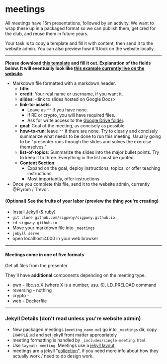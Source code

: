 # meetings
All meetings have 15m presentations, followed by an activity. We want to
wrap these up in a packaged format so we can publish them, get cred for the
club, and reuse them in future years.

Your task is to copy a template and fill it with content, then send it to
the website admin. You can also preview how it'll look on the website
locally.

---

**Please download [this
template](https://raw.githubusercontent.com/sigpwny/sigpwny.github.io/master/_meetings/EXAMPLE.md)
and fill it out. Explanation of the fields below. It will eventually look
like [this example currently live on the
website](https://sigpwny.github.io/meetings/intro-mtg).** 

* Markdown file formatted with a markdown header.
	* **title**: 
	* **credit**: Your real name or username, if you want it.
	* **slides**: \<link to slides hosted on Google Docs\>
	* **link-to-assets**:
		* Leave as `""` if you have none.
		* If RE or crypto, you will have required files.
		* Ask for write access to the [Google Drive folder](https://drive.google.com/open?id=1bmZcGS-6P57eWEtMSkABAWc7rt2E0t1J).
	* **goal**: Goal of the meeting, as concisely as possible.
	* **how-to-run**: leave `""` if there are none. Try to clearly and concisely summarize what needs to be done to run this meeting. Usually going to be "presenter runs through the slides and solves the exercise themselves."
	* **list-of-topics**: Summarize the slides into the major bullet points.
	Try to keep it to three. Everything in the list must be quoted.
	* **Content Section**:
		* Expand on the goal, deploy instructions, topics, or offer
		teaching instructions.
		* Most importantly, offer instructions 
* Once you complete this file, send it to the
	website admin, currently @Flyrom / Trevor.

#### (Optional) See the fruits of your labor (preview the thing you're creating)
* Install Jekyll (& ruby)
* `git clone github.com/sigpwny/sigpwny.github.io`
* `cd sigpwny.github.io`
* Move your markdown file into `_meetings`
* `jekyll serve`
* open localhost:4000 in your web browser

---

#### Meetings come in one of five formats
Get all files from the presenter.

They'll have **additional** components depending on the meeting type.
 * pwn - libc.so.X (where X is a number, usu. 6), LD_PRELOAD command
 * reversing - nothing
 * crypto - 
 * web - Dockerfile

---

### Jekyll Details (don't read unless you're website admin)

* New packaged meetings (`meeting_name.md`) go into `_meetings` dir, copy
`EXAMPLE.md` and set jekyll front matter appropriately
* meeting formatting is handled by `_includes/single-meeting.html`
* Use `layout: meeting`. Meetings use a [jekyll layout](https://jekyllrb.com/docs/layouts/).
* meetings are a jekyll
"[collection](https://jekyllrb.com/docs/collections/)", if you need more
info about how they actually work / need to do design work.

